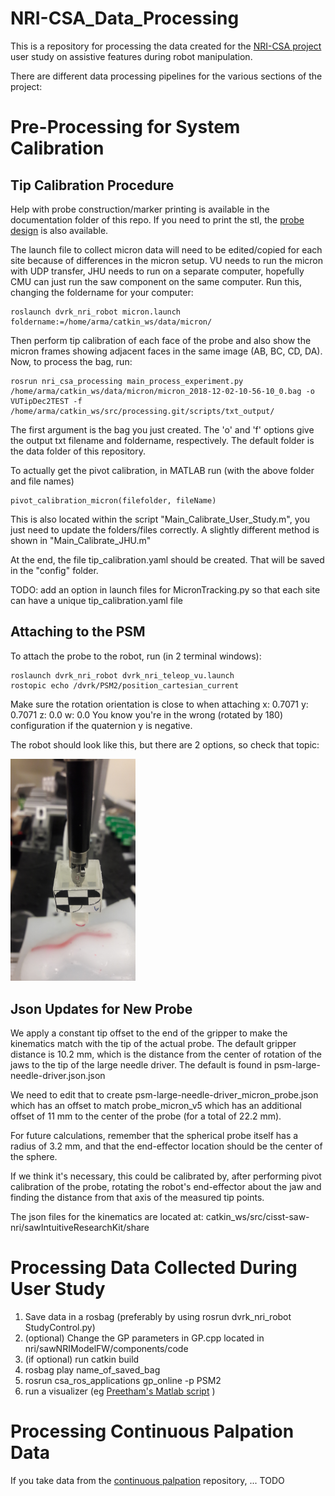 # NRI-CSA_Data_Processing

This is a repository for processing the data created for the [NRI-CSA project](http://nri-csa.vuse.vanderbilt.edu/joomla/) user study on assistive features during robot manipulation.

There are different data processing pipelines for the various sections of the project:

# Pre-Processing for System Calibration

## Tip Calibration Procedure
Help with probe construction/marker printing is available in the documentation folder of this repo. If you need to print the stl, the [probe design](https://github.com/vu-arma-dev/cpd-registration/tree/master/userstudy_data/UserStudy3DPrints) is also available.

The launch file to collect micron data will need to be edited/copied for each site because of differences in the micron setup. VU needs to run the micron with UDP transfer, JHU needs to run on a separate computer, hopefully CMU can just run the saw component on the same computer. Run this, changing the foldername for your computer:

```
roslaunch dvrk_nri_robot micron.launch foldername:=/home/arma/catkin_ws/data/micron/
```

Then perform tip calibration of each face of the probe and also show the micron frames showing adjacent faces in the same image (AB, BC, CD, DA). Now, to process the bag, run:

```
rosrun nri_csa_processing main_process_experiment.py /home/arma/catkin_ws/data/micron/micron_2018-12-02-10-56-10_0.bag -o VUTipDec2TEST -f /home/arma/catkin_ws/src/processing.git/scripts/txt_output/
```

The first argument is the bag you just created. The 'o' and 'f' options give the output txt filename and foldername, respectively. The default folder is the data folder of this repository.

To actually get the pivot calibration, in MATLAB run (with the above folder and file names)

```
pivot_calibration_micron(filefolder, fileName)
```

This is also located within the script "Main_Calibrate_User_Study.m", you just need to update the folders/files correctly. A slightly different method is shown in "Main_Calibrate_JHU.m"

At the end, the file tip_calibration.yaml should be created. That will be saved in the "config" folder.

TODO: add an option in launch files for MicronTracking.py so that each site can have a unique tip_calibration.yaml file

## Attaching to the PSM
To attach the probe to the robot, run (in 2 terminal windows): 

```
roslaunch dvrk_nri_robot dvrk_nri_teleop_vu.launch
rostopic echo /dvrk/PSM2/position_cartesian_current
```

Make sure the rotation orientation is close to when attaching
x: 0.7071
y: 0.7071
z: 0.0
w: 0.0
 You know you're in the wrong (rotated by 180) configuration if the quaternion y is negative.

 The robot should look like this, but there are 2 options, so check that topic:

<img src="https://raw.githubusercontent.com/rmyasin/NRI-CSA_Data_Processing/master/documentation/micron_attach_pose.jpg" alt="attachment_pose" width="200"/>

## Json Updates for New Probe
We apply a constant tip offset to the end of the gripper to make the kinematics match with the tip of the actual probe. The default gripper distance is 10.2 mm, which is the distance from the center of rotation of the jaws to the tip of the large needle driver. The default is found in psm-large-needle-driver.json.json

We need to edit that to create psm-large-needle-driver_micron_probe.json which has an offset to match probe_micron_v5 which has an additional offset of 11 mm to the center of the probe (for a total of 22.2 mm). 

For future calculations, remember that the spherical probe itself has a radius of 3.2 mm, and that the end-effector location should be the center of the sphere.
 
If we think it's necessary, this could be calibrated by, after performing pivot calibration of the probe, rotating the robot's end-effector about the jaw and finding the distance from that axis of the measured tip points.

The json files for the kinematics are located at:
catkin_ws/src/cisst-saw-nri/sawIntuitiveResearchKit/share

# Processing Data Collected During User Study
1) Save data in a rosbag (preferably by using rosrun dvrk_nri_robot StudyControl.py)
2) (optional) Change the GP parameters in GP.cpp located in nri/sawNRIModelFW/components/code
3) (if optional) run catkin build
4) rosbag play name_of_saved_bag
5) rosrun csa_ros_applications gp_online -p PSM2
5) run a visualizer (eg [Preetham's Matlab script](https://git.lcsr.jhu.edu/nri-csa/nri/blob/devel/sawNRIModelFW/matlab/ral_demo_online.m)  )

# Processing Continuous Palpation Data
If you take data from the [continuous palpation]() repository, ... TODO


